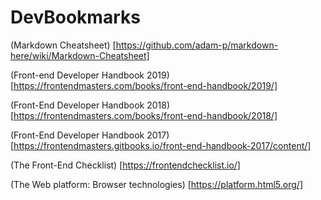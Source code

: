 # DevBookmarks

(Markdown Cheatsheet)
[https://github.com/adam-p/markdown-here/wiki/Markdown-Cheatsheet]

(Front-end Developer Handbook 2019)
[https://frontendmasters.com/books/front-end-handbook/2019/]

(Front-End Developer Handbook 2018)
[https://frontendmasters.com/books/front-end-handbook/2018/]

(Front-End Developer Handbook 2017)
[https://frontendmasters.gitbooks.io/front-end-handbook-2017/content/]

(The Front-End Checklist)
[https://frontendchecklist.io/]

(The Web platform: Browser technologies)
[https://platform.html5.org/]
